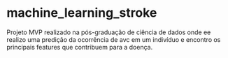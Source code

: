 # machine_learning_stroke
Projeto MVP realizado na pós-graduação de ciência de dados onde ee realizo uma predição da ocorrência de avc em um indivíduo e encontro os principais features que contribuem para a doença.
